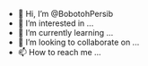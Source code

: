 - 👋 Hi, I’m @BobotohPersib
- 👀 I’m interested in ...
- 🌱 I’m currently learning ...
- 💞️ I’m looking to collaborate on ...
- 📫 How to reach me ...

<!---
BobotohPersib/BobotohPersib is a ✨ special ✨ repository because its `README.md` (this file) appears on your GitHub profile.
You can click the Preview link to take a look at your changes.
--->

